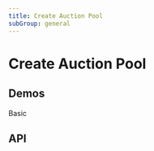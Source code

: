 ```yaml
---
title: Create Auction Pool
subGroup: general
---
```


# Create Auction Pool

## Demos

Basic
<Demo src="./demos/basic.tsx" />

## API

<TsInfo src="@bouncefinance/ui/index.d.ts" name="CreateAuctionPoolProps" />
